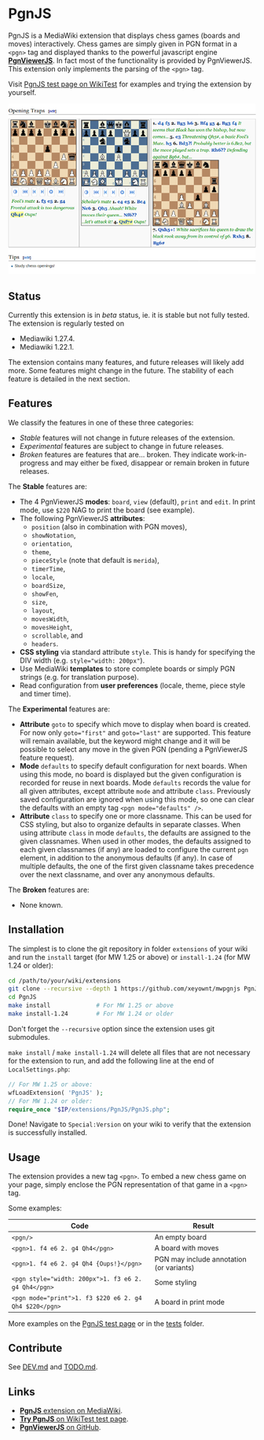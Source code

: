# PgnJS

PgnJS is a MediaWiki extension that displays chess games (boards and moves) interactively. Chess
games are simply given in PGN format in a `<pgn>` tag and displayed thanks to the powerful javascript
engine [**PgnViewerJS**](https://github.com/mliebelt/PgnViewerJS). In fact most of the functionality is
provided by PgnViewerJS. This extension only implements the parsing of the `<pgn>` tag.

Visit [PgnJS test page on WikiTest](https://wikitest.immie.org/wiki/PgnJS) for examples and trying the
extension by yourself.

<p align="center"><img src="img/screenshot.png"></p>

## Status

Currently this extension is in *beta* status, ie. it is stable but not fully tested.
The extension is regularly tested on
* Mediawiki 1.27.4.
* Mediawiki 1.22.1.

The extension contains many features, and future releases will likely add more. Some features might
change in the future. The stability of each feature is detailed in the next section.

## Features

We classify the features in one of these three categories:
* *Stable* features will not change in future releases of the extension.
* *Experimental* features are subject to change in future releases.
* *Broken* features are features that are... broken. They indicate work-in-progress and may either
  be fixed, disappear or remain broken in future releases.

The **Stable** features are:
* The 4 PgnViewerJS **modes**: `board`, `view` (default), `print` and `edit`.
  In print mode, use `$220` NAG to print the board (see example).
* The following PgnViewerJS **attributes**:
  * `position` (also in combination with PGN moves),
  * `showNotation`,
  * `orientation`,
  * `theme`,
  * `pieceStyle` (note that default is `merida`),
  * `timerTime`,
  * `locale`,
  * `boardSize`,
  * `showFen`,
  * `size`,
  * `layout`,
  * `movesWidth`,
  * `movesHeight`,
  * `scrollable`, and
  * `headers`.
* **CSS styling** via standard attribute `style`. This is handy for specifying the DIV width
  (e.g.  `style="width: 200px"`).
* Use MediaWiki **templates** to store complete boards or simply PGN strings (e.g. for translation
  purpose).
* Read configuration from **user preferences** (locale, theme, piece style and timer time).

The **Experimental** features are:
* **Attribute** `goto` to specify which move to display when board is created. For now only
  `goto="first"` and `goto="last"` are supported. This feature will remain available, but the keyword
  might change and it will be possible to select any move in the given PGN (pending a PgnViewerJS feature
  request).
* **Mode** `defaults` to specify default configuration for next boards. When using this mode, no board is
  displayed but the given configuration is recorded for reuse in next boards. Mode `defaults` records the
  value for all given attributes, except attribute `mode` and attribute `class`. Previously saved
  configuration are ignored when using this mode, so one can clear the defaults with an empty tag `<pgn
  mode="defaults" />`.
* **Attribute** `class` to specify one or more classname. This can be used for CSS styling, but also to
  organize defaults in separate classes. When using attribute `class` in mode `defaults`, the defaults
  are assigned to the given classnames. When used in other modes, the defaults assigned to each given
  classnames (if any) are loaded to configure the current `pgn` element, in addition to the anonymous
  defaults (if any). In case of multiple defaults, the one of the first given classname takes precedence
  over the next classname, and over any anonymous defaults.

The **Broken** features are:
* None known.

## Installation

The simplest is to clone the git repository in folder `extensions` of your wiki and run the `install`
target (for MW 1.25 or above) or `install-1.24` (for MW 1.24 or older):

```bash
cd /path/to/your/wiki/extensions
git clone --recursive --depth 1 https://github.com/xeyownt/mwpgnjs PgnJS
cd PgnJS
make install             # For MW 1.25 or above
make install-1.24        # For MW 1.24 or older
```
Don't forget the `--recursive` option since the extension uses git submodules.

`make install` / `make install-1.24` will delete all files that are not necessary for the extension to
run, and add the following line at the end of `LocalSettings.php`:
```php
// For MW 1.25 or above:
wfLoadExtension( 'PgnJS' );
// For MW 1.24 or older:
require_once "$IP/extensions/PgnJS/PgnJS.php";
```

Done! Navigate to `Special:Version` on your wiki to verify that the extension is successfully installed.

## Usage

The extension provides a new tag `<pgn>`.  To embed a new chess game on your page, simply enclose the PGN
representation of that game in a `<pgn>` tag.

Some examples:

Code                  | Result
----------------------|-----------
`<pgn/>` | An empty board
`<pgn>1. f4 e6 2. g4 Qh4</pgn>` | A board with moves
`<pgn>1. f4 e6 2. g4 Qh4 {Oups!}</pgn>` | PGN may include annotation (or variants)
`<pgn style="width: 200px">1. f3 e6 2. g4 Qh4</pgn>` | Some styling
`<pgn mode="print">1. f3 $220 e6 2. g4 Qh4 $220</pgn>` | A board in print mode

More examples on the [PgnJS test page](https://wikitest.immie.org/wiki/PgnJS) or in the [tests](tests/)
folder.

## Contribute
See [DEV.md](DEV.md) and [TODO.md](TODO.md).

## Links

* [**PgnJS** extension on MediaWiki](https://www.mediawiki.org/wiki/Extension:PgnJS).
* [**Try PgnJS** on WikiTest test page](https://wikitest.immie.org/wiki/PgnJS).
* [**PgnViewerJS** on GitHub](https://github.com/mliebelt/PgnViewerJS).


[//]: # ( vim: set tw=105: )
